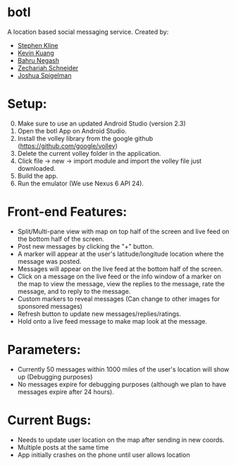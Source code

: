 # botl
A location based social messaging service. Created by:

+ [Stephen Kline](mailto:srkline@umich.edu) 
+ [Kevin Kuang](mailto:kkuang@umich.edu) 
+ [Bahru Negash](mailto:bahrut@umich.edu) 
+ [Zechariah Schneider](zechsch@umich.edu) 
+ [Joshua Spigelman](jlspige@umich.edu) 

# Setup:
0. Make sure to use an updated Android Studio (version 2.3)
1. Open the botl App on Android Studio.
2. Install the volley library from the google github (https://github.com/google/volley)
3. Delete the current volley folder in the application.
4. Click file -> new -> import module and import the volley file just downloaded.
5. Build the app.
6. Run the emulator (We use Nexus 6 API 24).

# Front-end Features:
+ Split/Multi-pane view with map on top half of the screen and live feed on the bottom half of the screen.
+ Post new messages by clicking the "+" button.
+ A marker will appear at the user's latitude/longitude location where the message was posted. 
+ Messages will appear on the live feed at the bottom half of the screen.
+ Click on a message on the live feed or the info window of a marker on the map to view the message, view the replies to the message, rate the message, and to reply to the message. 
+ Custom markers to reveal messages (Can change to other images for sponsored messages)
+ Refresh button to update new messages/replies/ratings.
+ Hold onto a live feed message to make map look at the message.

# Parameters:
+ Currently 50 messages within 1000 miles of the user's location will show up (Debugging purposes)
+ No messages expire for debugging purposes (although we plan to have messages expire after 24 hours).

# Current Bugs:
+ Needs to update user location on the map after sending in new coords.
+ Multiple posts at the same time
+ App initially crashes on the phone until user allows location
